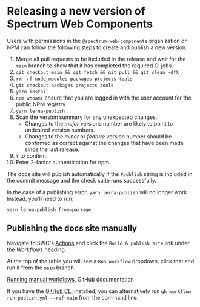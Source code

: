 # Releasing a new version of Spectrum Web Components

Users with permissions in the `@spectrum-web-components` organization on NPM can follow the following steps to create and publish a new version.

1. Merge all pull requests to be included in the release and wait for the `main` branch to show that it has completed the required CI jobs.
2. `git checkout main && git fetch && git pull && git clean -dfX`
3. `rm -rf node_modules packages projects tools`
4. `git checkout packages projects tools`
5. `yarn install`
6. `npm whoami` ensure that you are logged in with the user account for the public NPM registry
7. `yarn lerna-publish`
8. Scan the version summary for any unexpected changes.
    - Changes to the _major_ versions number are likely to point to undesired version numbers.
    - Changes to the _minor_ or _feature_ version number should be confirmed as correct against the changes that have been made since the last release.
9. `Y` to confirm.
10. Enter 2-factor authentication for npm.

The docs site will publish automatically if the `#publish` string is included in the commit message and the check suite runs successfully.

In the case of a publishing error, `yarn lerna-publish` will no longer work. Instead, you'll need to run:

```
yarn lerna-publish from-package
```

## Publishing the docs site manually

Navigate to SWC's [Actions](https://github.com/adobe/spectrum-web-components/actions) and click the `Build & publish site` link under the _Workflows_ heading.

At the top of the table you will see a `Run workflow` dropdown; click that and run it from the `main` branch.

[Running manual workflows](https://docs.github.com/en/actions/managing-workflow-runs/manually-running-a-workflow), GitHub documentation

If you have the [GitHub CLI](https://cli.github.com) installed, you can alternatively run `gh workflow run publish.yml --ref main` from the command line.
